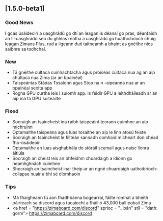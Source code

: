 ## [1.5.0-beta1]
### Good News
I gcás úsáideoirí a uasghrádú go dtí an leagan is déanaí go pras, déanfaidh an t -uasghrádú seo do ghléas reatha a uasghrádú go huathoibríoch chuig leagan Zimaos Plus, rud a ligeann duit taitneamh a bhaint as gnéithe níos saibhre sa todhchaí.
### New
- Tá gnéithe cúltaca cumhachtacha agus próiseas cúltaca nua ag an aip chúltaca nua Zima (ar an bpainéal)
- Taispeántas Stádas Tosaíonn agus Stop na n -aipeanna nua ar an bpainéal seolta app
- Rogha GPU curtha leis i suíomh app. Is féidir GPU a leithdháileadh ar an aip má tá GPU suiteáilte
### Fixed
- Socraigh an tsaincheist ina raibh taispeáint teorann cuimhne an aip míchruinn
- Optamaithe taispeána agus luas tosaithe an aip le linn atosú feiste
- Socraigh an tsaincheist le fillteán sannadh comhaid mícheart don chéad fho-úsáideoir
- Optamaithe an luas aisghabhála do stóráil scamall agus naisc líonra áitiúla
- Socraigh an cheist leis an bhfeidhm chuardaigh a ídíonn go neamhghnách cuimhne
- Shocraigh an tsaincheist inar theip ar an ngné chuardaigh uathoibríoch-collapse nuair a bhí sé díomhaoin
### Tips
- Má fhaigheann tú aon fhadhbanna bogearraí, fáilte romhat a bheith páirteach sa discord agus tacaíocht a fháil ó 43,000 ball pobail Zima
- <a href = "https://zimaboard.com/discord" sprioc = "_ bán" stíl = "dath: gorm"> https://zimaboard.com/discord </a>
